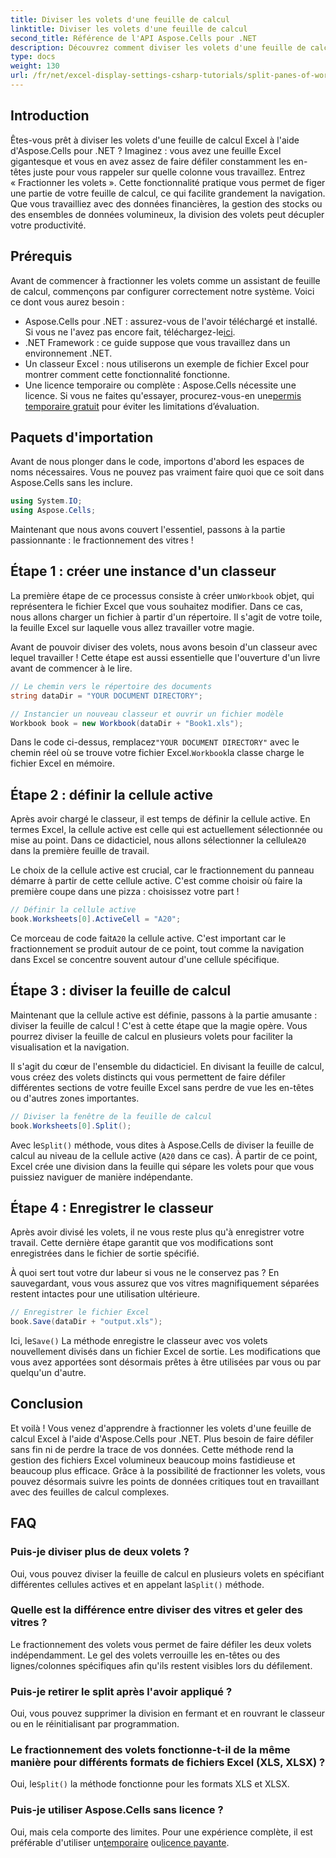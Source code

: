 ```yaml
---
title: Diviser les volets d'une feuille de calcul
linktitle: Diviser les volets d'une feuille de calcul
second_title: Référence de l'API Aspose.Cells pour .NET
description: Découvrez comment diviser les volets d'une feuille de calcul dans Aspose.Cells pour .NET grâce à notre guide étape par étape. Améliorez la navigation dans les fichiers Excel grâce à ce didacticiel simple.
type: docs
weight: 130
url: /fr/net/excel-display-settings-csharp-tutorials/split-panes-of-worksheet/
---
```

## Introduction

Êtes-vous prêt à diviser les volets d'une feuille de calcul Excel à l'aide d'Aspose.Cells pour .NET ? Imaginez : vous avez une feuille Excel gigantesque et vous en avez assez de faire défiler constamment les en-têtes juste pour vous rappeler sur quelle colonne vous travaillez. Entrez « Fractionner les volets ». Cette fonctionnalité pratique vous permet de figer une partie de votre feuille de calcul, ce qui facilite grandement la navigation. Que vous travailliez avec des données financières, la gestion des stocks ou des ensembles de données volumineux, la division des volets peut décupler votre productivité. 

## Prérequis

Avant de commencer à fractionner les volets comme un assistant de feuille de calcul, commençons par configurer correctement notre système. Voici ce dont vous aurez besoin :

-  Aspose.Cells pour .NET : assurez-vous de l'avoir téléchargé et installé. Si vous ne l'avez pas encore fait, téléchargez-le[ici](https://releases.aspose.com/cells/net/).
- .NET Framework : ce guide suppose que vous travaillez dans un environnement .NET.
- Un classeur Excel : nous utiliserons un exemple de fichier Excel pour montrer comment cette fonctionnalité fonctionne.
-  Une licence temporaire ou complète : Aspose.Cells nécessite une licence. Si vous ne faites qu'essayer, procurez-vous-en une[permis temporaire gratuit](https://purchase.aspose.com/temporary-license/) pour éviter les limitations d’évaluation.

## Paquets d'importation

Avant de nous plonger dans le code, importons d'abord les espaces de noms nécessaires. Vous ne pouvez pas vraiment faire quoi que ce soit dans Aspose.Cells sans les inclure.

```csharp
using System.IO;
using Aspose.Cells;
```

Maintenant que nous avons couvert l'essentiel, passons à la partie passionnante : le fractionnement des vitres !

## Étape 1 : créer une instance d'un classeur

 La première étape de ce processus consiste à créer un`Workbook` objet, qui représentera le fichier Excel que vous souhaitez modifier. Dans ce cas, nous allons charger un fichier à partir d'un répertoire. Il s'agit de votre toile, la feuille Excel sur laquelle vous allez travailler votre magie.

Avant de pouvoir diviser des volets, nous avons besoin d'un classeur avec lequel travailler ! Cette étape est aussi essentielle que l'ouverture d'un livre avant de commencer à le lire.

```csharp
// Le chemin vers le répertoire des documents
string dataDir = "YOUR DOCUMENT DIRECTORY";

// Instancier un nouveau classeur et ouvrir un fichier modèle
Workbook book = new Workbook(dataDir + "Book1.xls");
```

 Dans le code ci-dessus, remplacez`"YOUR DOCUMENT DIRECTORY"` avec le chemin réel où se trouve votre fichier Excel.`Workbook`la classe charge le fichier Excel en mémoire.

## Étape 2 : définir la cellule active

 Après avoir chargé le classeur, il est temps de définir la cellule active. En termes Excel, la cellule active est celle qui est actuellement sélectionnée ou mise au point. Dans ce didacticiel, nous allons sélectionner la cellule`A20` dans la première feuille de travail.

Le choix de la cellule active est crucial, car le fractionnement du panneau démarre à partir de cette cellule active. C'est comme choisir où faire la première coupe dans une pizza : choisissez votre part !

```csharp
// Définir la cellule active
book.Worksheets[0].ActiveCell = "A20";
```

 Ce morceau de code fait`A20` la cellule active. C'est important car le fractionnement se produit autour de ce point, tout comme la navigation dans Excel se concentre souvent autour d'une cellule spécifique.

## Étape 3 : diviser la feuille de calcul

Maintenant que la cellule active est définie, passons à la partie amusante : diviser la feuille de calcul ! C'est à cette étape que la magie opère. Vous pourrez diviser la feuille de calcul en plusieurs volets pour faciliter la visualisation et la navigation.

Il s'agit du cœur de l'ensemble du didacticiel. En divisant la feuille de calcul, vous créez des volets distincts qui vous permettent de faire défiler différentes sections de votre feuille Excel sans perdre de vue les en-têtes ou d'autres zones importantes.

```csharp
// Diviser la fenêtre de la feuille de calcul
book.Worksheets[0].Split();
```

 Avec le`Split()` méthode, vous dites à Aspose.Cells de diviser la feuille de calcul au niveau de la cellule active (`A20` dans ce cas). À partir de ce point, Excel crée une division dans la feuille qui sépare les volets pour que vous puissiez naviguer de manière indépendante.

## Étape 4 : Enregistrer le classeur

Après avoir divisé les volets, il ne vous reste plus qu'à enregistrer votre travail. Cette dernière étape garantit que vos modifications sont enregistrées dans le fichier de sortie spécifié.

À quoi sert tout votre dur labeur si vous ne le conservez pas ? En sauvegardant, vous vous assurez que vos vitres magnifiquement séparées restent intactes pour une utilisation ultérieure.

```csharp
// Enregistrer le fichier Excel
book.Save(dataDir + "output.xls");
```

 Ici, le`Save()` La méthode enregistre le classeur avec vos volets nouvellement divisés dans un fichier Excel de sortie. Les modifications que vous avez apportées sont désormais prêtes à être utilisées par vous ou par quelqu'un d'autre.

## Conclusion

Et voilà ! Vous venez d'apprendre à fractionner les volets d'une feuille de calcul Excel à l'aide d'Aspose.Cells pour .NET. Plus besoin de faire défiler sans fin ni de perdre la trace de vos données. Cette méthode rend la gestion des fichiers Excel volumineux beaucoup moins fastidieuse et beaucoup plus efficace. Grâce à la possibilité de fractionner les volets, vous pouvez désormais suivre les points de données critiques tout en travaillant avec des feuilles de calcul complexes.

## FAQ

### Puis-je diviser plus de deux volets ?  
 Oui, vous pouvez diviser la feuille de calcul en plusieurs volets en spécifiant différentes cellules actives et en appelant la`Split()` méthode.

### Quelle est la différence entre diviser des vitres et geler des vitres ?  
Le fractionnement des volets vous permet de faire défiler les deux volets indépendamment. Le gel des volets verrouille les en-têtes ou des lignes/colonnes spécifiques afin qu'ils restent visibles lors du défilement.

### Puis-je retirer le split après l'avoir appliqué ?  
Oui, vous pouvez supprimer la division en fermant et en rouvrant le classeur ou en le réinitialisant par programmation.

### Le fractionnement des volets fonctionne-t-il de la même manière pour différents formats de fichiers Excel (XLS, XLSX) ?  
 Oui, le`Split()` la méthode fonctionne pour les formats XLS et XLSX.

### Puis-je utiliser Aspose.Cells sans licence ?  
 Oui, mais cela comporte des limites. Pour une expérience complète, il est préférable d'utiliser un[temporaire](https://purchase.aspose.com/temporary-license/) ou[licence payante](https://purchase.aspose.com/buy).
